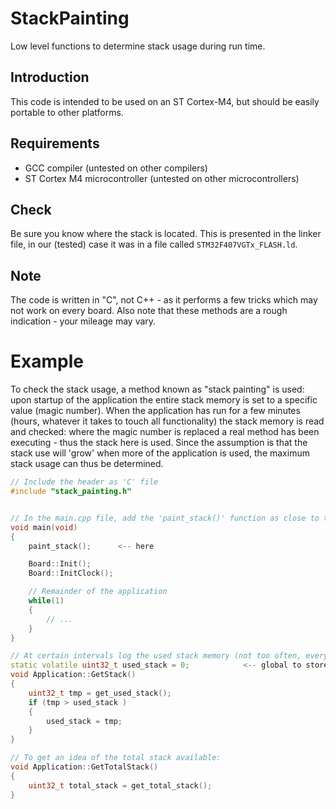 # StackPainting
Low level functions to determine stack usage during run time.

## Introduction
This code is intended to be used on an ST Cortex-M4, but should be easily portable to other platforms.

## Requirements
- GCC compiler (untested on other compilers)
- ST Cortex M4 microcontroller (untested on other microcontrollers)

## Check
Be sure you know where the stack is located. This is presented in the linker file, in our (tested) case it was in a file called `STM32F407VGTx_FLASH.ld`.

## Note
The code is written in "C", not C++ - as it performs a few tricks which may not work on every board. Also note that these methods are a rough indication - your mileage may vary.

# Example
To check the stack usage, a method known as "stack painting" is used: upon startup of the application the entire stack memory is set to a specific value (magic number). When the application has run for a few minutes (hours, whatever it takes to touch all functionality) the stack memory is read and checked: where the magic number is replaced a real method has been executing - thus the stack here is used. Since the assumption is that the stack use will 'grow' when more of the application is used, the maximum stack usage can thus be determined.

```cpp
// Include the header as 'C' file
#include "stack_painting.h"


// In the main.cpp file, add the 'paint_stack()' function as close to the board startup as possible.
void main(void)
{
    paint_stack();		<-- here

	Board::Init();
	Board::InitClock();

    // Remainder of the application	
    while(1)
    {
        // ...
    }
}

// At certain intervals log the used stack memory (not too often, every 10 seconds or so):
static volatile uint32_t used_stack = 0;			<-- global to store the (growing) stack value
void Application::GetStack()
{
    uint32_t tmp = get_used_stack();
    if (tmp > used_stack )
    {
        used_stack = tmp;
    }
}

// To get an idea of the total stack available:
void Application::GetTotalStack()
{
    uint32_t total_stack = get_total_stack();
}
```
